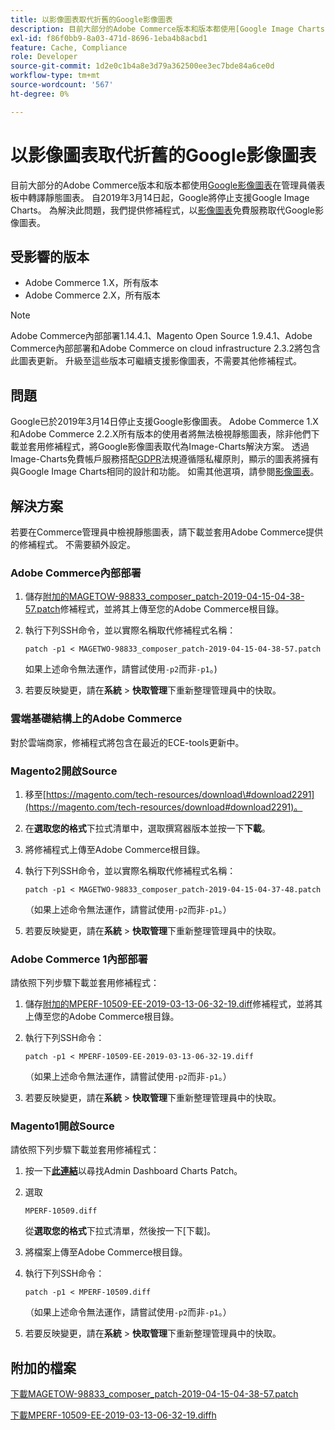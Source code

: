 ```yaml
---
title: 以影像圖表取代折舊的Google影像圖表
description: 目前大部分的Adobe Commerce版本和版本都使用[Google Image Charts](https://developers.google.com/chart/image/)在Admin儀表板中轉譯靜態圖表。 自2019年3月14日起，Google將停止支援Google Image Charts。 為解決此問題，我們提供修補程式，以[Image-Charts](https://www.image-charts.com/)免費服務取代Google Image Charts。
exl-id: f86f0bb9-8a03-471d-8696-1eba4b8acbd1
feature: Cache, Compliance
role: Developer
source-git-commit: 1d2e0c1b4a8e3d79a362500ee3ec7bde84a6ce0d
workflow-type: tm+mt
source-wordcount: '567'
ht-degree: 0%

---
```


# 以影像圖表取代折舊的Google影像圖表

目前大部分的Adobe Commerce版本和版本都使用[Google影像圖表](https://developers.google.com/chart/image/)在管理員儀表板中轉譯靜態圖表。 自2019年3月14日起，Google將停止支援Google Image Charts。 為解決此問題，我們提供修補程式，以[影像圖表](https://www.image-charts.com/)免費服務取代Google影像圖表。

## 受影響的版本

* Adobe Commerce 1.X，所有版本
* Adobe Commerce 2.X，所有版本

>[!NOTE]
>
>Adobe Commerce內部部署1.14.4.1、Magento Open Source 1.9.4.1、Adobe Commerce內部部署和Adobe Commerce on cloud infrastructure 2.3.2將包含此圖表更新。 升級至這些版本可繼續支援影像圖表，不需要其他修補程式。

## 問題

Google已於2019年3月14日停止支援Google影像圖表。 Adobe Commerce 1.X和Adobe Commerce 2.2.X所有版本的使用者將無法檢視靜態圖表，除非他們下載並套用修補程式，將Google影像圖表取代為Image-Charts解決方案。 透過Image-Charts免費帳戶服務搭配[GDPR](https://www.image-charts.com/data-processing-addendum.html)法規遵循隱私權原則，顯示的圖表將擁有與Google Image Charts相同的設計和功能。 如需其他選項，請參閱[影像圖表](https://www.image-charts.com/)。

## 解決方案

若要在Commerce管理員中檢視靜態圖表，請下載並套用Adobe Commerce提供的修補程式。 不需要額外設定。

### Adobe Commerce內部部署

1. 儲存[附加的MAGETOW-98833\_composer\_patch-2019-04-15-04-38-57.patch](assets/MAGETWO-98833_composer_patch-2019-04-15-04-38-57.patch.zip)修補程式，並將其上傳至您的Adobe Commerce根目錄。
1. 執行下列SSH命令，並以實際名稱取代修補程式名稱：

   ```git
   patch -p1 < MAGETWO-98833_composer_patch-2019-04-15-04-38-57.patch
   ```

   如果上述命令無法運作，請嘗試使用`-p2`而非`-p1`。)

1. 若要反映變更，請在&#x200B;**系統** > **快取管理**&#x200B;下重新整理管理員中的快取。

### 雲端基礎結構上的Adobe Commerce

對於雲端商家，修補程式將包含在最近的ECE-tools更新中。

### Magento2開啟Source

1. 移至[https://magento.com/tech-resources/download\#download2291](https://magento.com/tech-resources/download#download2291)。
1. 在&#x200B;**選取您的格式**&#x200B;下拉式清單中，選取撰寫器版本並按一下&#x200B;**下載**。
1. 將修補程式上傳至Adobe Commerce根目錄。
1. 執行下列SSH命令，並以實際名稱取代修補程式名稱：

   ```git
   patch -p1 < MAGETWO-98833_composer_patch-2019-04-15-04-37-48.patch
   ```

   （如果上述命令無法運作，請嘗試使用`-p2`而非`-p1`。）

1. 若要反映變更，請在&#x200B;**系統** > **快取管理**&#x200B;下重新整理管理員中的快取。

### Adobe Commerce 1內部部署

請依照下列步驟下載並套用修補程式：

1. 儲存[附加的MPERF-10509-EE-2019-03-13-06-32-19.diff](assets/MPERF-10509-EE-2019-03-13-06-32-19.diff.zip)修補程式，並將其上傳至您的Adobe Commerce根目錄。
1. 執行下列SSH命令：

   ```git
   patch -p1 < MPERF-10509-EE-2019-03-13-06-32-19.diff
   ```

   （如果上述命令無法運作，請嘗試使用`-p2`而非`-p1`。）

1. 若要反映變更，請在&#x200B;**系統** > **快取管理**&#x200B;下重新整理管理員中的快取。

### Magento1開啟Source

請依照下列步驟下載並套用修補程式：

1. 按一下&#x200B;[**此連結**](https://magento.com/tech-resources/download#download2283)以尋找Admin Dashboard Charts Patch。
1. 選取

   ```git
   MPERF-10509.diff
   ```

   從&#x200B;**選取您的格式**&#x200B;下拉式清單，然後按一下[下載]。

1. 將檔案上傳至Adobe Commerce根目錄。
1. 執行下列SSH命令：

   ```git
   patch -p1 < MPERF-10509.diff
   ```

   （如果上述命令無法運作，請嘗試使用`-p2`而非`-p1`。）

1. 若要反映變更，請在&#x200B;**系統** > **快取管理**&#x200B;下重新整理管理員中的快取。

## 附加的檔案

[下載MAGETOW-98833_composer_patch-2019-04-15-04-38-57.patch](assets/MAGETWO-98833_composer_patch-2019-04-15-04-38-57.patch)

[下載MPERF-10509-EE-2019-03-13-06-32-19.diffh](assets/MPERF-10509-EE-2019-03-13-06-32-19.diff)
